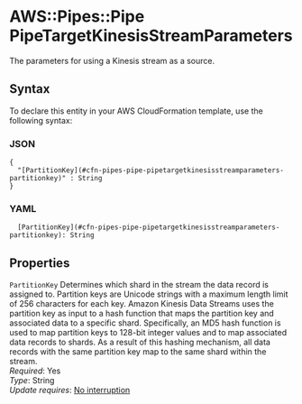 # AWS::Pipes::Pipe PipeTargetKinesisStreamParameters<a name="aws-properties-pipes-pipe-pipetargetkinesisstreamparameters"></a>

The parameters for using a Kinesis stream as a source\.

## Syntax<a name="aws-properties-pipes-pipe-pipetargetkinesisstreamparameters-syntax"></a>

To declare this entity in your AWS CloudFormation template, use the following syntax:

### JSON<a name="aws-properties-pipes-pipe-pipetargetkinesisstreamparameters-syntax.json"></a>

```
{
  "[PartitionKey](#cfn-pipes-pipe-pipetargetkinesisstreamparameters-partitionkey)" : String
}
```

### YAML<a name="aws-properties-pipes-pipe-pipetargetkinesisstreamparameters-syntax.yaml"></a>

```
  [PartitionKey](#cfn-pipes-pipe-pipetargetkinesisstreamparameters-partitionkey): String
```

## Properties<a name="aws-properties-pipes-pipe-pipetargetkinesisstreamparameters-properties"></a>

`PartitionKey`  <a name="cfn-pipes-pipe-pipetargetkinesisstreamparameters-partitionkey"></a>
Determines which shard in the stream the data record is assigned to\. Partition keys are Unicode strings with a maximum length limit of 256 characters for each key\. Amazon Kinesis Data Streams uses the partition key as input to a hash function that maps the partition key and associated data to a specific shard\. Specifically, an MD5 hash function is used to map partition keys to 128\-bit integer values and to map associated data records to shards\. As a result of this hashing mechanism, all data records with the same partition key map to the same shard within the stream\.  
*Required*: Yes  
*Type*: String  
*Update requires*: [No interruption](https://docs.aws.amazon.com/AWSCloudFormation/latest/UserGuide/using-cfn-updating-stacks-update-behaviors.html#update-no-interrupt)
